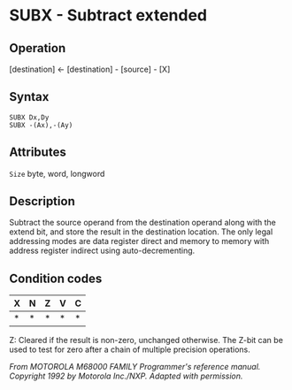 # SUBX - Subtract extended

## Operation
[destination] ← [destination] - [source] - [X]

## Syntax
```assembly
SUBX Dx,Dy
SUBX -(Ax),-(Ay)
```

## Attributes
`Size` byte, word, longword

## Description
Subtract the source operand from the destination operand along with the extend bit, and store the result in the destination location. The only legal addressing modes are data register direct and memory to memory with address register indirect using auto-decrementing.

## Condition codes
|X|N|Z|V|C|
|--|--|--|--|--|
|*|*|*|*|*|

Z: Cleared if the result is non-zero, unchanged otherwise. The Z-bit can be used to test for zero after a chain of multiple precision operations.

*From MOTOROLA M68000 FAMILY Programmer's reference manual. Copyright 1992 by Motorola Inc./NXP. Adapted with permission.*